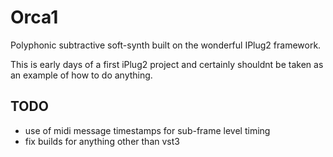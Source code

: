 # Orca1
Polyphonic subtractive soft-synth built on the wonderful IPlug2 framework.

This is early days of a first iPlug2 project and certainly shouldnt be taken as an example of how to do anything.

## TODO

* use of midi message timestamps for sub-frame level timing
* fix builds for anything other than vst3
